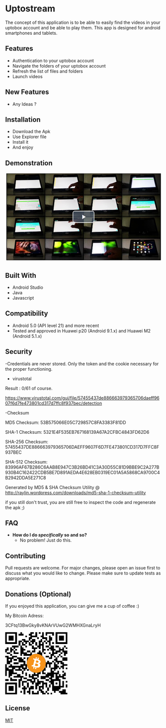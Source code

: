 # Uptostream

The concept of this application is to be able to easily find the videos in your uptobox account and be able to play them.
This app is designed for android smartphones and tablets.

## Features

- Authentication to your uptobox account
- Navigate the folders of your uptobox account
- Refresh the list of files and folders
- Launch videos


## New Features


- Any Ideas ?


## Installation

- Download the Apk
- Use Explorer file
- Install it
- And enjoy


## Demonstration 

[![Watch the video](https://github.com/devgato/UptoStream_Android_Phone_And_Tablette/blob/develop/IMG/Presentation_Uptostreame_PHONE_TABLETTE.jpg?raw=true)](https://uptostream.com/r0qf7fudnyms)

## Built With

- Android Studio
- Java
- Javascript

## Compatibility

- Android 5.0 (API level 21) and more recent
- Tested and approved in Huawei p20 (Android 9.1.x) and Huawei M2 (Android 5.1.x)

## Security

-Credentials are never stored. Only the token and the cookie necessary for the proper functioning.

- virustotal

Result : 0/61 of course.

https://www.virustotal.com/gui/file/57455437de886663979365706daeff9607f6d7fe473801cd317d7ffc8f937bec/detection

-Checksum

MD5 Checksum: 53B575066E05C729857C8FA3383F81DD

SHA-1 Checksum: 5321E4F535EB767168139A67A2CFBC4843FD62D6

SHA-256 Checksum: 57455437DE886663979365706DAEFF9607F6D7FE473801CD317D7FFC8F937BEC

SHA-512 Checksum: 83996AF67B286C6AAB8E947C3B26BD41C3A30D55C81D9BBE9C2A277B930B4C162422CDB5BE7D891AEDA4E628EB0319EC01A5A5868CA9700C4B2942DDA5E271C8

Generated by MD5 & SHA Checksum Utility @ http://raylin.wordpress.com/downloads/md5-sha-1-checksum-utility

if you still don't trust, you are still free to inspect the code and regenerate the apk ;)

## FAQ

- **How do I do *specifically* so and so?**
    - No problem! Just do this.


## Contributing

Pull requests are welcome. For major changes, please open an issue first to discuss what you would like to change.
Please make sure to update tests as appropriate.

## Donations (Optional)

If you enjoyed this application, you can give me a cup of coffee :)

My Bitcoin Adress:

3CFtq13BwGky8vKNArVUwG2WMHXGnaLryH

![alt text](https://github.com/devgato/UptoStream_Android_Phone_And_Tablette/blob/develop/IMG/bitcoinadresse200.png?raw=true)

## License

[MIT](https://choosealicense.com/licenses/mit/)
